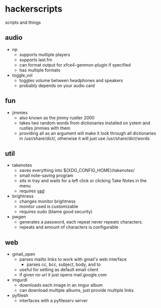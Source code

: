 # hackerscripts

scripts and things

## audio
- np
    - supports multiple players
    - supports last.fm
    - can format output for xfce4-genmon-plugin if specified
    - has multiple formats
- toggle_vol
    - toggles volume between headphones and speakers
    - probably depends on your audio card

## fun
- jimmies
    - also known as the jimmy rustler 2000
    - takes two random words from dictionaries installed on ystem and rustles jimmies with them
    - providing all as an argument will make it look through all dictionaries in /usr/share/dict/, otherwise it will just use /usr/share/dict/words

## util
- takenotes
    - saves everything into ${XDG_CONFIG_HOME}/takenotes/
    - small note-saving program
    - sits in tray and waits for a left click or clicking Take Notes in the menu
    - requires [yad](https://code.google.com/p/yad/)
- brightness
    - changes monitor brightness
    - monitor used is customizable
    - requires sudo (blame good security)
- pwgen
    - generates a password, each repeat never repeats characters.
    - repeats and amount of characters is configurable

## web
- gmail_open
    - parses mailto links to work with gmail's web interface
        - parses cc, bcc, subject, body, and to
    - useful for setting as default email client
    - if given no url it just opens mail.google.com
- imgurdl
    - downloads each image in an imgur album
    - can download multiple albums, just provide multiple links
- pyfilesh
    - interfaces with a pyfileserv server
